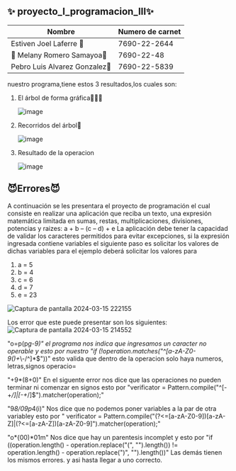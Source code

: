 ## ✨ proyecto_I_programacion_III✨
| Nombre |Numero de carnet |
| ------ | ------ |
| Estiven Joel Laferre 🌻| 7690-22-2644|
|🌹 Melany Romero Samayoa🌹 |7690-22-48
| Pebro Luis Alvarez Gonzalez🌼| 7690-22-5839 |

nuestro programa,tiene estos 3 resultados,los cuales son:
1. El árbol de forma gráfica🌲🌲🌲
   
   ![image](https://github.com/estiven-lg/proyecto_I_programacion_III/assets/95370813/796f04a1-fecd-4878-ac0f-958e4cfda73c)

3. Recorridos del árbol🌳
   
   ![image](https://github.com/estiven-lg/proyecto_I_programacion_III/assets/95370813/e9348cc9-c25b-4916-bdb3-7b62d19a977b)

2. Resultado de la operacion
   
   ![image](https://github.com/estiven-lg/proyecto_I_programacion_III/assets/95370813/de351890-2d2c-4af3-ad76-906e5035d162)



## 😈Errores😈
A continuación se les presentara el proyecto de programación el cual consiste en realizar una aplicación que reciba un texto, una expresión matemática limitada
en sumas, restas, multiplicaciones, divisiones, potencias y raizes:
a + b – (c – d) +  e
La aplicación debe tener la capacidad de validar los caracteres permitidos para evitar excepciones, si la
expresión ingresada contiene variables el siguiente paso es solicitar los valores de dichas variables para
el ejemplo deberá solicitar los valores para
1. a = 5
2. b = 4
3. c = 6
4. d = 7
5. e = 23

![Captura de pantalla 2024-03-15 222155](https://github.com/estiven-lg/proyecto_I_programacion_III/assets/117334084/5ff90b61-5566-4a9b-9e0b-de21ff31f7e4)

Los error   que este puede presentar son los siguientes:
![Captura de pantalla 2024-03-15 214552](https://github.com/estiven-lg/proyecto_I_programacion_III/assets/117334084/c7db736c-a761-455a-ac69-771860f1861f)

"o=p(p*g-9)"
el programa nos indica que ingresamos un caracter no operable y esto por nuestro
"if (!operation.matches("^[a-zA-Z0-9()+*\\-/^]*$"))" esto valida que dentro de la operacion solo haya numeros, letras,signos operacio=

"+9*(8+0)"
En el siguente error nos dice que las operaciones no pueden terminar ni comenzar en signos esto por "verificator = Pattern.compile("^[-+*/]|[-+*/]$").matcher(operation);"

"9*8/09p*4(i)"
Nos dice que no podemos poner variables a la par de otra variabley esto por
" verificator = Pattern.compile("(?<=[a-zA-Z0-9])[a-zA-Z]|(?<=[a-zA-Z])[a-zA-Z0-9]").matcher(operation);"

"o*{00)*01m"
Nos dice que hay un parentesis incomplet y esto por "if ((operation.length() - operation.replace("(", "").length())
                != operation.length() - operation.replace(")", "").length())"
 Las demás tienen los mismos errores.
 y asi hasta llegar a uno correcto.



